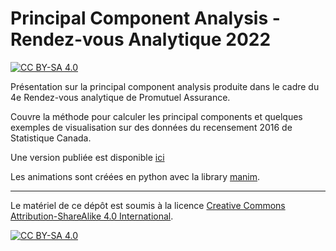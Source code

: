 # Principal Component Analysis - Rendez-vous Analytique 2022

[![CC BY-SA 4.0][cc-by-sa-shield]][cc-by-sa]

Présentation sur la principal component analysis produite dans le cadre du 4e Rendez-vous analytique de Promutuel Assurance. 

Couvre la méthode pour calculer les principal components et quelques exemples de visualisation sur des données du recensement 2016 de Statistique Canada.

Une version publiée est disponible [ici](https://antlp.github.io/pca-rdva2022/)

Les animations sont créées en python avec la library [manim](https://www.manim.community/).

---

Le matériel de ce dépôt est soumis à la licence
[Creative Commons Attribution-ShareAlike 4.0 International][cc-by-sa].

[![CC BY-SA 4.0][cc-by-sa-image]][cc-by-sa]

[cc-by-sa]: http://creativecommons.org/licenses/by-sa/4.0/
[cc-by-sa-image]: https://licensebuttons.net/l/by-sa/4.0/88x31.png
[cc-by-sa-shield]: https://img.shields.io/badge/License-CC%20BY--SA%204.0-lightgrey.svg